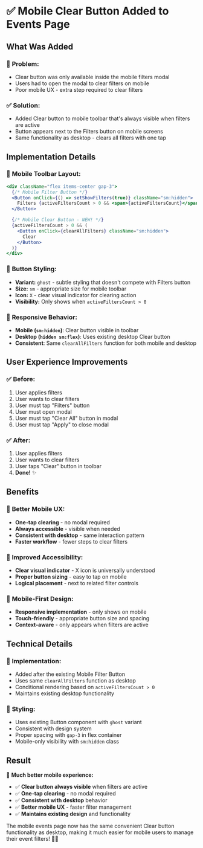 # ✅ Mobile Clear Button Added to Events Page

## What Was Added

### 🎯 **Problem:**
- Clear button was only available inside the mobile filters modal
- Users had to open the modal to clear filters on mobile
- Poor mobile UX - extra step required to clear filters

### ✅ **Solution:**
- Added Clear button to mobile toolbar that's always visible when filters are active
- Button appears next to the Filters button on mobile screens
- Same functionality as desktop - clears all filters with one tap

## Implementation Details

### 📱 **Mobile Toolbar Layout:**
```jsx
<div className="flex items-center gap-3">
  {/* Mobile Filter Button */}
  <Button onClick={() => setShowFilters(true)} className="sm:hidden">
    Filters {activeFiltersCount > 0 && <span>{activeFiltersCount}</span>}
  </Button>

  {/* Mobile Clear Button - NEW! */}
  {activeFiltersCount > 0 && (
    <Button onClick={clearAllFilters} className="sm:hidden">
      Clear
    </Button>
  )}
</div>
```

### 🎨 **Button Styling:**
- **Variant:** `ghost` - subtle styling that doesn't compete with Filters button
- **Size:** `sm` - appropriate size for mobile toolbar
- **Icon:** `X` - clear visual indicator for clearing action
- **Visibility:** Only shows when `activeFiltersCount > 0`

### 📐 **Responsive Behavior:**
- **Mobile (`sm:hidden`)**: Clear button visible in toolbar
- **Desktop (`hidden sm:flex`)**: Uses existing desktop Clear button
- **Consistent**: Same `clearAllFilters` function for both mobile and desktop

## User Experience Improvements

### ✅ **Before:**
1. User applies filters
2. User wants to clear filters
3. User must tap "Filters" button
4. User must open modal
5. User must tap "Clear All" button in modal
6. User must tap "Apply" to close modal

### ✅ **After:**
1. User applies filters
2. User wants to clear filters
3. User taps "Clear" button in toolbar
4. **Done!** ✨

## Benefits

### 🚀 **Better Mobile UX:**
- **One-tap clearing** - no modal required
- **Always accessible** - visible when needed
- **Consistent with desktop** - same interaction pattern
- **Faster workflow** - fewer steps to clear filters

### 🎯 **Improved Accessibility:**
- **Clear visual indicator** - X icon is universally understood
- **Proper button sizing** - easy to tap on mobile
- **Logical placement** - next to related filter controls

### 📱 **Mobile-First Design:**
- **Responsive implementation** - only shows on mobile
- **Touch-friendly** - appropriate button size and spacing
- **Context-aware** - only appears when filters are active

## Technical Details

### 🔧 **Implementation:**
- Added after the existing Mobile Filter Button
- Uses same `clearAllFilters` function as desktop
- Conditional rendering based on `activeFiltersCount > 0`
- Maintains existing desktop functionality

### 🎨 **Styling:**
- Uses existing Button component with `ghost` variant
- Consistent with design system
- Proper spacing with `gap-3` in flex container
- Mobile-only visibility with `sm:hidden` class

## Result

🎉 **Much better mobile experience:**
- ✅ **Clear button always visible** when filters are active
- ✅ **One-tap clearing** - no modal required
- ✅ **Consistent with desktop** behavior
- ✅ **Better mobile UX** - faster filter management
- ✅ **Maintains existing design** and functionality

The mobile events page now has the same convenient Clear button functionality as desktop, making it much easier for mobile users to manage their event filters! 📱✨
